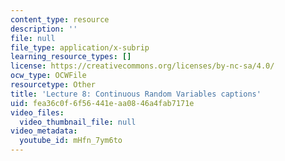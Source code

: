 ```yaml
---
content_type: resource
description: ''
file: null
file_type: application/x-subrip
learning_resource_types: []
license: https://creativecommons.org/licenses/by-nc-sa/4.0/
ocw_type: OCWFile
resourcetype: Other
title: 'Lecture 8: Continuous Random Variables captions'
uid: fea36c0f-6f56-441e-aa08-46a4fab7171e
video_files:
  video_thumbnail_file: null
video_metadata:
  youtube_id: mHfn_7ym6to
---
```


